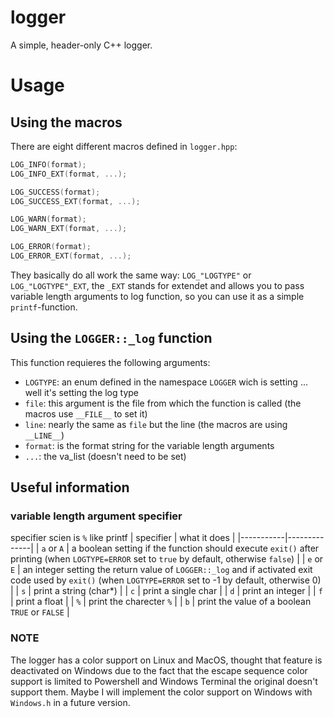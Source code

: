 # logger
A simple, header-only C++ logger.

# Usage
## Using the macros
There are eight different macros defined in `logger.hpp`:
```cpp
LOG_INFO(format);
LOG_INFO_EXT(format, ...);

LOG_SUCCESS(format);
LOG_SUCCESS_EXT(format, ...);

LOG_WARN(format);
LOG_WARN_EXT(format, ...);

LOG_ERROR(format);
LOG_ERROR_EXT(format, ...);
```
They basically do all work the same way:
`LOG_"LOGTYPE"` or `LOG_"LOGTYPE"_EXT`, the `_EXT` stands for extendet and allows you to pass variable length arguments to log function, 
so you can use it as a simple `printf`-function. 


## Using the `LOGGER::_log` function
This function requieres the following arguments:
* `LOGTYPE`: an enum defined in the namespace `LOGGER` wich is setting ... well it's setting the log type
* `file`: this argument is the file from which the function is called (the macros use `__FILE__` to set it)
* `line`: nearly the same as `file` but the line (the macros are using `__LINE__`)
* `format`: is the format string for the variable length arguments
* `...`: the va_list (doesn't need to be set)

## Useful information
### variable length argument specifier
specifier scien is `%` like printf
| specifier | what it does |
|-----------|--------------|
| `a` or `A` | a boolean setting if the function should execute `exit()` after printing (when `LOGTYPE=ERROR` set to `true` by default, otherwise `false`) |
| `e` or `E` | an integer setting the return value of `LOGGER::_log` and if activated exit code used by `exit()` (when `LOGTYPE=ERROR` set to -1 by default, otherwise 0) |
| `s` | print a string (char*) |
| `c` | print a single char |
| `d` | print an integer |
| `f` | print a float |
| `%` | print the charecter `%` |
| `b` | print the value of a boolean `TRUE` or `FALSE` |

### NOTE
The logger has a color support on Linux and MacOS, thought that feature is deactivated on Windows due to the fact that the escape sequence color support is limited to Powershell and Windows Terminal the original doesn't support them. Maybe I will implement the color support on Windows with `Windows.h` in a future version.
